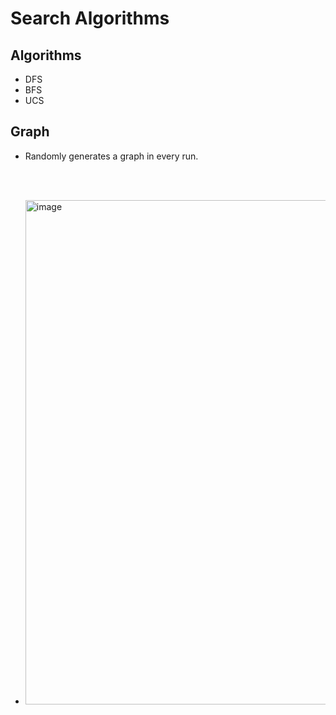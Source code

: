# Search Algorithms 
## Algorithms 
- DFS
- BFS
- UCS

## Graph 
- Randomly generates a graph in every run.

  <br/><br/>
- <img width="807" alt="image" src="https://github.com/user-attachments/assets/3f704373-0441-4d1f-8814-446ca072b27e">
